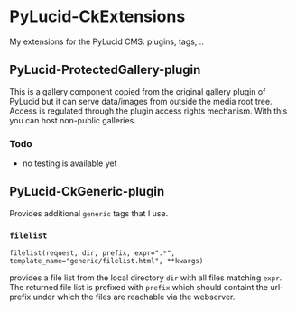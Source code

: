PyLucid-CkExtensions
====================

My extensions for the PyLucid CMS: plugins, tags, ..

PyLucid-ProtectedGallery-plugin
-------------------------------

This is a gallery component copied from the original gallery plugin of PyLucid
but it can serve data/images from outside the media root tree. Access is regulated
through the plugin access rights mechanism. With this you can host non-public
galleries. 

### Todo

 * no testing is available yet


PyLucid-CkGeneric-plugin
------------------------

Provides additional `generic` tags that I use.


### `filelist`

  `filelist(request, dir, prefix, expr=".*", template_name="generic/filelist.html", **kwargs)`

provides a file list from the local directory `dir` with all files matching `expr`. The returned
file list is prefixed with `prefix` which should containt the url-prefix under which the files
are reachable via the webserver.


